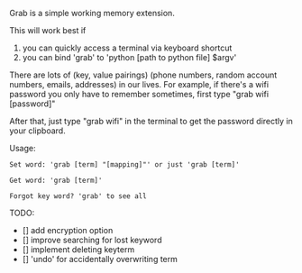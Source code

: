 Grab is a simple working memory extension.

This will work best if
1) you can quickly access a terminal via keyboard shortcut
2) you can bind 'grab' to 'python [path to python file] $argv'

There are lots of (key, value pairings) (phone numbers, random account numbers, emails, addresses) in our lives.
For example, if there's a wifi password you only have to remember sometimes,
first type "grab wifi [password]"

After that, just type "grab wifi" in the terminal to get the password directly in your clipboard.


Usage:

```
Set word: 'grab [term] "[mapping]"' or just 'grab [term]'

Get word: 'grab [term]'

Forgot key word? 'grab' to see all
```

TODO:
- [] add encryption option
- [] improve searching for lost keyword
- [] implement deleting keyterm
- [] 'undo' for accidentally overwriting term
